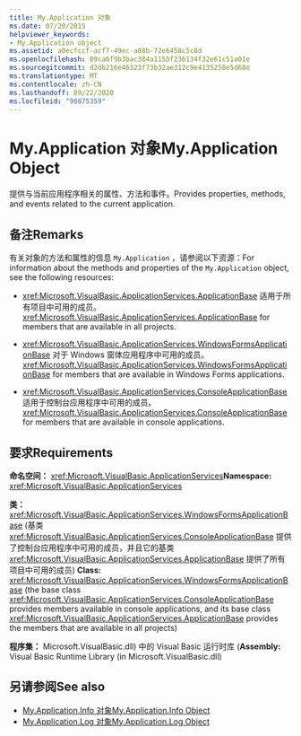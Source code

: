 ```yaml
---
title: My.Application 对象
ms.date: 07/20/2015
helpviewer_keywords:
- My.Application object
ms.assetid: a0ecfccf-acf7-49ec-a08b-72e6458c5c8d
ms.openlocfilehash: 89ca6f9b3bac384a1155f236134f32e61c51a01e
ms.sourcegitcommit: d2db216e46323f73b32ae312c9e4135258e5d68e
ms.translationtype: MT
ms.contentlocale: zh-CN
ms.lasthandoff: 09/22/2020
ms.locfileid: "90875359"
---
```

# <a name="myapplication-object"></a><span data-ttu-id="9d3bb-102">My.Application 对象</span><span class="sxs-lookup"><span data-stu-id="9d3bb-102">My.Application Object</span></span>

<span data-ttu-id="9d3bb-103">提供与当前应用程序相关的属性、方法和事件。</span><span class="sxs-lookup"><span data-stu-id="9d3bb-103">Provides properties, methods, and events related to the current application.</span></span>  
  
## <a name="remarks"></a><span data-ttu-id="9d3bb-104">备注</span><span class="sxs-lookup"><span data-stu-id="9d3bb-104">Remarks</span></span>  

 <span data-ttu-id="9d3bb-105">有关对象的方法和属性的信息 `My.Application` ，请参阅以下资源：</span><span class="sxs-lookup"><span data-stu-id="9d3bb-105">For information about the methods and properties of the `My.Application` object, see the following resources:</span></span>  
  
- <span data-ttu-id="9d3bb-106"><xref:Microsoft.VisualBasic.ApplicationServices.ApplicationBase> 适用于所有项目中可用的成员。</span><span class="sxs-lookup"><span data-stu-id="9d3bb-106"><xref:Microsoft.VisualBasic.ApplicationServices.ApplicationBase> for members that are available in all projects.</span></span>  
  
- <span data-ttu-id="9d3bb-107"><xref:Microsoft.VisualBasic.ApplicationServices.WindowsFormsApplicationBase> 对于 Windows 窗体应用程序中可用的成员。</span><span class="sxs-lookup"><span data-stu-id="9d3bb-107"><xref:Microsoft.VisualBasic.ApplicationServices.WindowsFormsApplicationBase> for members that are available in Windows Forms applications.</span></span>  
  
- <span data-ttu-id="9d3bb-108"><xref:Microsoft.VisualBasic.ApplicationServices.ConsoleApplicationBase> 适用于控制台应用程序中可用的成员。</span><span class="sxs-lookup"><span data-stu-id="9d3bb-108"><xref:Microsoft.VisualBasic.ApplicationServices.ConsoleApplicationBase> for members that are available in console applications.</span></span>  
  
## <a name="requirements"></a><span data-ttu-id="9d3bb-109">要求</span><span class="sxs-lookup"><span data-stu-id="9d3bb-109">Requirements</span></span>  

 <span data-ttu-id="9d3bb-110">**命名空间：** <xref:Microsoft.VisualBasic.ApplicationServices></span><span class="sxs-lookup"><span data-stu-id="9d3bb-110">**Namespace:** <xref:Microsoft.VisualBasic.ApplicationServices></span></span>  
  
 <span data-ttu-id="9d3bb-111">**类：** <xref:Microsoft.VisualBasic.ApplicationServices.WindowsFormsApplicationBase> (基类 <xref:Microsoft.VisualBasic.ApplicationServices.ConsoleApplicationBase> 提供了控制台应用程序中可用的成员，并且它的基类 <xref:Microsoft.VisualBasic.ApplicationServices.ApplicationBase> 提供了所有项目中可用的成员) </span><span class="sxs-lookup"><span data-stu-id="9d3bb-111">**Class:** <xref:Microsoft.VisualBasic.ApplicationServices.WindowsFormsApplicationBase> (the base class <xref:Microsoft.VisualBasic.ApplicationServices.ConsoleApplicationBase> provides members available in console applications, and its base class <xref:Microsoft.VisualBasic.ApplicationServices.ApplicationBase> provides the members that are available in all projects)</span></span>  
  
 <span data-ttu-id="9d3bb-112">**程序集：** Microsoft.VisualBasic.dll) 中的 Visual Basic 运行时库 (</span><span class="sxs-lookup"><span data-stu-id="9d3bb-112">**Assembly:** Visual Basic Runtime Library (in Microsoft.VisualBasic.dll)</span></span>  
  
## <a name="see-also"></a><span data-ttu-id="9d3bb-113">另请参阅</span><span class="sxs-lookup"><span data-stu-id="9d3bb-113">See also</span></span>

- [<span data-ttu-id="9d3bb-114">My.Application.Info 对象</span><span class="sxs-lookup"><span data-stu-id="9d3bb-114">My.Application.Info Object</span></span>](my-application-info-object.md)
- [<span data-ttu-id="9d3bb-115">My.Application.Log 对象</span><span class="sxs-lookup"><span data-stu-id="9d3bb-115">My.Application.Log Object</span></span>](my-application-log-object.md)
